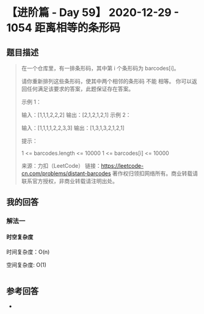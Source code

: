 # 【进阶篇 - Day 59】 2020-12-29 - 1054 距离相等的条形码

## 题目描述

> 在一个仓库里，有一排条形码，其中第 i 个条形码为 barcodes[i]。
>
> 请你重新排列这些条形码，使其中两个相邻的条形码 不能 相等。 你可以返回任何满足该要求的答案，此题保证存在答案。
>
>  
>
> 示例 1：
>
> 输入：[1,1,1,2,2,2]
> 输出：[2,1,2,1,2,1]
> 示例 2：
>
> 输入：[1,1,1,1,2,2,3,3]
> 输出：[1,3,1,3,2,1,2,1]
>  
>
> 提示：
>
> 1 <= barcodes.length <= 10000
> 1 <= barcodes[i] <= 10000
>
> 来源：力扣（LeetCode）
> 链接：https://leetcode-cn.com/problems/distant-barcodes
> 著作权归领扣网络所有。商业转载请联系官方授权，非商业转载请注明出处。

## 我的回答

### 解法一

#### 时空复杂度

时间复杂度：O(n)

空间复杂度:   O(1)

```js

```



## 参考回答

- 
